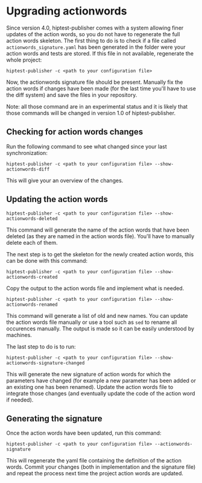 Upgrading actionwords
=====================

Since version 4.0, hiptest-publisher comes with a system allowing finer updates of the action words, so you do not have to regenerate the full action words skeleton.
The first thing to do is to check if a file called ``actionwords_signature.yaml`` has been generated in the folder were your action words and tests are stored. If this file in not available, regenerate the whole project:

```shell
hiptest-publisher -c <path to your configuration file>
```

Now, the actionwords signature file should be present. Manually fix the action words if changes have been made (for the last time you'll have to use the diff system) and save the files in your repository.

Note: all those command are in an experimental status and it is likely that those commands will be changed in version 1.0 of hiptest-publisher.

Checking for action words changes
---------------------------------


Run the following command to see what changed since your last synchronization:

```shell
hiptest-publisher -c <path to your configuration file> --show-actionwords-diff
```

This will give your an overview of the changes.

Updating the action words
-------------------------

```shell
hiptest-publisher -c <path to your configuration file> --show-actionwords-deleted
```

This command will generate the name of the action words that have been deleted (as they are named in the action words file). You'll have to manually delete each of them.

The next step is to get the skeleton for the newly created action words, this can be done with this command:

```shell
hiptest-publisher -c <path to your configuration file> --show-actionwords-created
```

Copy the output to the action words file and implement what is needed.

```shell
hiptest-publisher -c <path to your configuration file> --show-actionwords-renamed
```

This command will generate a list of old and new names. You can update the action words file manually or use a tool such as ``sed`` to rename all occurences manually. The output is made so it can be easily understood by machines.

The last step to do is to run:

```shell
hiptest-publisher -c <path to your configuration file> --show-actionwords-signature-changed
```

This will generate the new signature of action words for which the parameters have changed (for example a new parameter has been added or an existing one has been renamed).
Update the action words file to integrate those changes (and eventually update the code of the action word if needed).

Generating the signature
------------------------

Once the action words have been updated, run this command:

```shell
hiptest-publisher -c <path to your configuration file> --actionwords-signature
```

This will regenerate the yaml file containing the definition of the action words. Commit your changes (both in implementation and the signature file) and repeat the process next time the project action words are updated.
